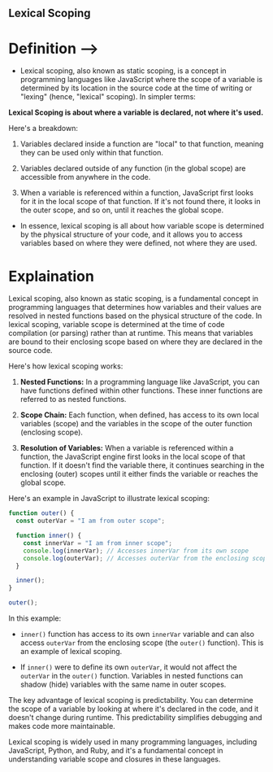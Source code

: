 ## Lexical Scoping

# Definition -->

- Lexical scoping, also known as static scoping, is a concept in programming languages like JavaScript where the scope of a variable is determined by its location in the source code at the time of writing or "lexing" (hence, "lexical" scoping). In simpler terms:

**Lexical Scoping is about where a variable is declared, not where it's used.**

Here's a breakdown:

1. Variables declared inside a function are "local" to that function, meaning they can be used only within that function.

2. Variables declared outside of any function (in the global scope) are accessible from anywhere in the code.

3. When a variable is referenced within a function, JavaScript first looks for it in the local scope of that function. If it's not found there, it looks in the outer scope, and so on, until it reaches the global scope.

- In essence, lexical scoping is all about how variable scope is determined by the physical structure of your code, and it allows you to access variables based on where they were defined, not where they are used.

# Explaination

Lexical scoping, also known as static scoping, is a fundamental concept in programming languages that determines how variables and their values are resolved in nested functions based on the physical structure of the code. In lexical scoping, variable scope is determined at the time of code compilation (or parsing) rather than at runtime. This means that variables are bound to their enclosing scope based on where they are declared in the source code.

Here's how lexical scoping works:

1. **Nested Functions:** In a programming language like JavaScript, you can have functions defined within other functions. These inner functions are referred to as nested functions.

2. **Scope Chain:** Each function, when defined, has access to its own local variables (scope) and the variables in the scope of the outer function (enclosing scope).

3. **Resolution of Variables:** When a variable is referenced within a function, the JavaScript engine first looks in the local scope of that function. If it doesn't find the variable there, it continues searching in the enclosing (outer) scopes until it either finds the variable or reaches the global scope.

Here's an example in JavaScript to illustrate lexical scoping:

```javascript
function outer() {
  const outerVar = "I am from outer scope";

  function inner() {
    const innerVar = "I am from inner scope";
    console.log(innerVar); // Accesses innerVar from its own scope
    console.log(outerVar); // Accesses outerVar from the enclosing scope
  }

  inner();
}

outer();
```

In this example:

- `inner()` function has access to its own `innerVar` variable and can also access `outerVar` from the enclosing scope (the `outer()` function). This is an example of lexical scoping.

- If `inner()` were to define its own `outerVar`, it would not affect the `outerVar` in the `outer()` function. Variables in nested functions can shadow (hide) variables with the same name in outer scopes.

The key advantage of lexical scoping is predictability. You can determine the scope of a variable by looking at where it's declared in the code, and it doesn't change during runtime. This predictability simplifies debugging and makes code more maintainable.

Lexical scoping is widely used in many programming languages, including JavaScript, Python, and Ruby, and it's a fundamental concept in understanding variable scope and closures in these languages.
